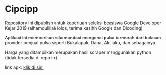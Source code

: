 # Cipcipp
Repository ini dipublish untuk keperluan seleksi beasiswa Google Developer Kejar 2019 (alhamdulillah lolos, terima kasihh Google dan Dicoding)

Aplikasi ini memberikan rekomendasi mengenai pulsa termurah dari belasan provider penjual pulsa seperti Bukalapak, Dana, Akulaku, dan sebagainya.

Harga yang ditampilkan merupakan hasil scraper menggunakan python (tidak tersedia di repo ini)

link apk: [klik di sini][link-cipcipp]

[link-cipcipp]: https://github.com/nashihu/cipcipp/raw/master/cipcipp-debug.apk

